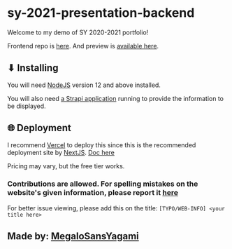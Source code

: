 # sy-2021-presentation-backend

Welcome to my demo of SY 2020-2021 portfolio!

Frontend repo is [here](https://github.com/msyagami/sy-2021-presentation-backend). And preview is [available here](https://msyagami-sy-2021-presentation.vercel.app/).

## ⬇ Installing

You will need [NodeJS](https://nodejs.org/en/) version 12 and above installed.

You will also need [a Strapi application](https://strapi.io/documentation) running to provide the information to be displayed.

## 🌐 Deployment

I recommend [Vercel](https://www.vercel.com/) to deploy this since this is the recommended deployment site by [NextJS](https://nextjs.org/). [Doc here](https://nextjs.org/docs/deployment)

Pricing may vary, but the free tier works.

### Contributions are allowed. For spelling mistakes on the website's given information, please report it [here](https://github.com/msyagami/sy-2021-presentation/issues/new)

For better issue viewing, please add this on the title: `[TYPO/WEB-INFO] <your title here>`

## Made by: [MegaloSansYagami](https://youtube.com/c/MegaloSansYagami)
